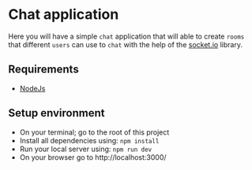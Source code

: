 # Chat application

Here you will have a simple `chat` application that will able to create `rooms` that different `users` can use to `chat` with the help of the [socket.io](https://socket.io/) library.

## Requirements

- [NodeJs](https://nodejs.org/en/)

## Setup environment

- On your terminal; go to the root of this project
- Install all dependencies using: `npm install`
- Run your local server using: `npm run dev`
- On your browser go to http://localhost:3000/
